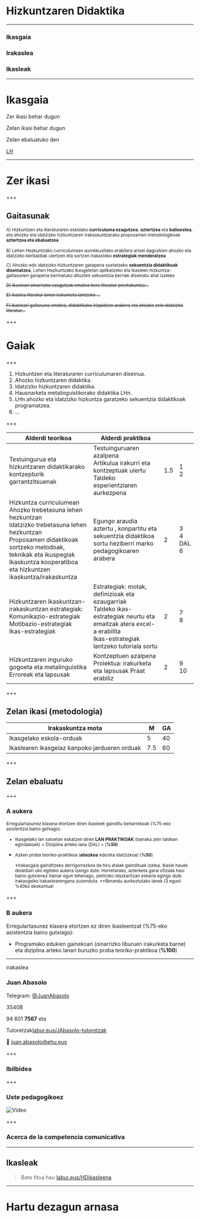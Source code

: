 
# Hizkuntzaren Didaktika

---

### Ikasgaia

### Irakaslea

### Ikasleak

---

# Ikasgaia

Zer ikasi behar dugun

Zelan ikasi behar dugun

Zelan ebaluatuko den

[LH](https://www.ehu.eus/eu/lehen-hezkuntzako-gradua-bizkaia/kreditu-eta-irakasgaiak?p_redirect=consultaAsignatura&p_cod_proceso=egr&p_anyo_acad=20180&p_ciclo=X&p_curso=3&p_cod_asignatura=25868)

---

# Zer ikasi

+++

## Gaitasunak

<small>A) Hizkuntzen eta literaturaren eskolako **curriculuma ezagutzea**, **aztertzea** eta **balioestea**, eta ahozko eta idatzizko hizkuntzaren irakaskuntzarako proposamen metodologikoak **aztertzea eta ebaluatzea**

B) Lehen Hezkuntzako curriculumean aurreikusitako erabilera arloei dagozkien ahozko eta idatzizko berbaldiak ulertzen eta sortzen irakasteko **estrategiak menderatzea**

C) Ahozko edo idatzizko hizkuntzaren garapena sustatzeko **sekuentzia didaktikoak diseinatzea**, Lehen Hezkuntzako ikasgeletan aplikatzeko eta ikasleen hizkuntza-gaitasunen garapena bermatuko dituzten sekuentzia berriak diseinatu ahal izateko

~~D) Ikasleari oinarrizko ezagutzak ematea bere literatur prestakuntza...~~

~~E) Ikaslea literatur lanen irakurketa lantzeko ...~~

~~F) Ikasleari gaitasuna ematea, didaktikako irizpideen arabera eta ahozko zein idatzizko literatur...~~</small>

+++



# Gaiak

+++

1. Hizkuntzen eta literaturaren curriculumaren diseinua.
2. Ahozko hizkuntzaren didaktika. 
3. Idatzizko hizkuntzaren didaktika.
4. Hausnarketa metalinguistikorako didaktika LHn. 
5. LHn ahozko eta idatzizko hizkuntza garatzeko sekuentzia didaktikoak programatzea.
6. ... 

+++

| Alderdi teorikoa                                             | Alderdi praktikoa                                            |      |                          |
| ------------------------------------------------------------ | ------------------------------------------------------------ | ---- | ------------------------ |
| Testuingurua eta hizkuntzaren didaktikarako kontzepturik garrantzitsuenak | Testuinguruaren azalpena<br/>Artikulua irakurri eta kontzeptuak ulertu<br/>Taldeko esperientziaren aurkezpena | 1.5  | 1<br />2                 |
| Hizkuntza curriculumean<br/>Ahozko trebetasuna lehen hezkuntzan<br/>Idatzizko trebetasuna lehen hezkuntzan<br/>Proposamen didaktikoak sortzeko metodoak, teknikak eta ikuspegiak<br/>Ikaskuntza kooperatiboa eta hizkuntzen ikaskuntza/irakaskuntza | Egungo araudia aztertu , konpartitu eta sekuentzia didaktikoa sortu heziberri marko pedagogikoaren arabera | 2    | 3<br />4<br />DAL<br />6 |
| Hizkuntzaren ikaskuntzan-irakaskuntzan estrategiak:<br/>Komunikazio-estrategiak<br/>Motibazio-estrategiak<br/>Ikas-estrategiak | Estrategiak: motak, definizioak eta ezaugarriak<br/>Taldeko ikas-estrategiak neurtu eta emaitzak atera excel-a erabilita<br/>Ikas-estrategiak lantzeko tutoriala sortu | 2    | 7<br />8                 |
| Hizkuntzaren inguruko gogoeta eta metalinguistika<br/>Erroreak eta lapsusak | Kontzeptuen azalpena<br/>Proiektua: irakurketa eta lapsusak Praat erabiliz | 2    | 9<br />10                |

+++

## Zelan ikasi (metodologia)

| Irakaskuntza mota                        | M    | GA   |
| ---------------------------------------- | ---- | ---- |
| Ikasgelako eskola-orduak                 | 5    | 40   |
| Ikaslearen ikasgelaz kanpoko jardueren orduak | 7.5  | 60   |

+++

## Zelan ebaluatu

+++

### A aukera

<small>Erregulartasunez klasera etortzen diren ikasleek gainditu beharrekoak (%75-eko asistentzia baino gehiago).

- Ikasgelako lan saioetan eskatzen diren **LAN PRAKTIKOAK** (banaka zein taldean egindakoak)   + Diziplina arteko lana (DAL)  =  (**%50**)
- Azken proba teoriko-praktikoa (**ahozkoa** edo/eta idatzizkoa) (**%50**)

  *Irakasgaia gainditzeko derrigorrezkoa da hiru atalak gaindituak izatea. Ikasle  hauek deialdiari uko egiteko aukera izango dute. Horretarako, azterketa  garai ofiziala hasi baino gutxienez hamar egun lehenago, zentroko idazkaritzan eskaria egingo dute irakasgaiko irakaslearengana zuzenduta.
  **Berandu aurkeztutako lanek (3 egun) %40ko deskontua!</small>

+++

### B aukera

Erregulartasunez klasera etortzen ez diren ikasleentzat (%75-eko asistentzia baino gutxiago):

- Programako edukien gainekoari (oinarrizko liburuen irakurketa barne) eta diziplina arteko lanari buruzko proba teoriko-praktikoa (**%100**)

---

irakaslea

### Juan Abasolo

Telegram: [@JuanAbasolo](http://t.me/JuanAbasolo)

3S40B 

94 601 **7567**  eta 

Tutoretzak[labur.eus/JAbasolo-tutoretzak](https://labur.eus/JAbasolo-tutoretzak) 

📧 juan.abasolo@ehu.eus

+++

### Ibilbidea

+++

### Uste pedagogikoez

![Video](https://www.youtube.com/embed/B4j6ZyQQE6o)

+++

### Acerca de la competencia comunicativa

---

## Ikasleak

> Bete fitxa hau [labur.eus/HDikasleena](https://labur.eus/HDikasleena)

---

# Hartu dezagun arnasa

